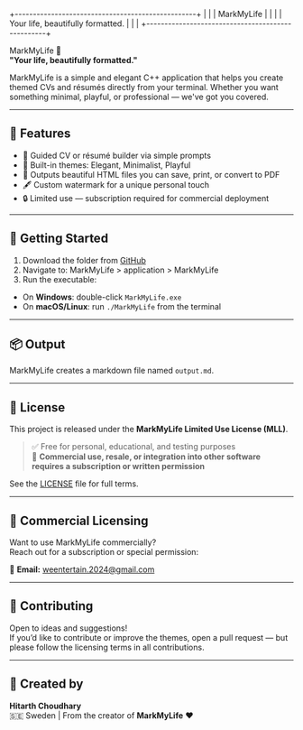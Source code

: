 +--------------------------------------------------+
|                                                  |
|                  MarkMyLife                       |
|                                                  |
|        Your life, beautifully formatted.         |
|                                                  |
+--------------------------------------------------+

  MarkMyLife 📝  
**"Your life, beautifully formatted."**

MarkMyLife is a simple and elegant C++ application that helps you create themed CVs and résumés directly from your terminal. Whether you want something minimal, playful, or professional — we've got you covered.

---

## 🌟 Features

- 🧠 Guided CV or résumé builder via simple prompts  
- 🎨 Built-in themes: Elegant, Minimalist, Playful  
- 📄 Outputs beautiful HTML files you can save, print, or convert to PDF  
- 🖋️ Custom watermark for a unique personal touch  
- 🔒 Limited use — subscription required for commercial deployment

---

## 🚀 Getting Started

1. Download the folder from [GitHub](https://github.com/yourusername/MarkMyLife)  
2. Navigate to: MarkMyLife > application > MarkMyLife
3. Run the executable:
- On **Windows**: double-click `MarkMyLife.exe`
- On **macOS/Linux**: run `./MarkMyLife` from the terminal

---

## 📦 Output

MarkMyLife creates a markdown file named `output.md`.  

---

## 📜 License

This project is released under the **MarkMyLife Limited Use License (MLL)**.

> ✅ Free for personal, educational, and testing purposes  
> 🚫 **Commercial use, resale, or integration into other software requires a subscription or written permission**

See the [LICENSE](./LICENSE) file for full terms.

---

## 💼 Commercial Licensing

Want to use MarkMyLife commercially?  
Reach out for a subscription or special permission:

📧 **Email:** weentertain.2024@gmail.com

---

## 🤝 Contributing

Open to ideas and suggestions!  
If you’d like to contribute or improve the themes, open a pull request — but please follow the licensing terms in all contributions.

---

## 🧊 Created by

**Hitarth Choudhary**  
🇸🇪 Sweden | From the creator of **MarkMyLife** ❤️

